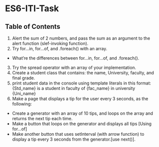 # ES6-ITI-Task

## Table of Contents

1. Alert the sum of 2 numbers, and pass the sum as an argument to the alert function (slef-invoking function).
2. Try for…in, for…of, and .foreach() with an array.
- What’re the differences between for…in, for…of, and .foreach().
3. Try the spread operator with an array of your implementation.
4. Create a student class that contains: the name, University, faculty, and final grade.
5. print student data in the console using template literals in this format:
{Std_name} is a student in faculty of {fac_name} in university {Uni_name}
6. Make a page that displays a tip for the user every 3 seconds, as the following:
- Create a generator with an array of 10 tips, and loops on the array and returns the next tip each time.
- Make a button that loops on the generator and displays all tips [Using for…of]
- Make another button that uses setInterval (with arrow function) to display a tip every 3 seconds from the generator.[use next()].
